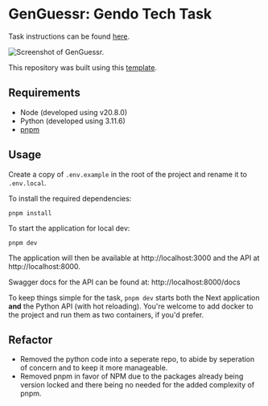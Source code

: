 # GenGuessr: Gendo Tech Task

Task instructions can be found [here](https://docs.google.com/document/d/1Sv_0liAbUFcOu9dK0m4UmJfFraB4k9Od4Yt9gnvlTXc/edit?usp=sharing).

![Screenshot of GenGuessr.](/genguessr.png)

This repository was built using this [template](https://github.com/digitros/nextjs-fastapi).

## Requirements

* Node (developed using v20.8.0)
* Python (developed using 3.11.6)
* [pnpm](https://pnpm.io/)

## Usage

Create a copy of `.env.example` in the root of the project and rename it to `.env.local`.

To install the required dependencies:

```
pnpm install
```

To start the application for local dev:

```
pnpm dev
```

The application will then be available at http://localhost:3000 and the API at http://localhost:8000.

Swagger docs for the API can be found at: http://localhost:8000/docs

To keep things simple for the task, `pnpm dev` starts both the Next application **and** the Python API (with hot reloading). You're welcome to add docker to the project and run them as two containers, if you'd prefer.

## Refactor

- Removed the python code into a seperate repo, to abide by seperation of concern and to keep it more manageable. 
- Removed pnpm in favor of NPM due to the packages already being version locked and there being no needed for the added complexity of pnpm.